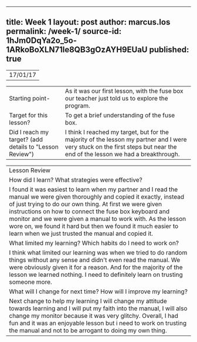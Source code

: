  ---
title: Week 1
layout: post
author: marcus.los
permalink: /week-1/
source-id: 1hJm0DqYa2o_5o-1ARkoBoXLN71le8QB3gOzAYH9EUaU
published: true
---
<table>
  <tr>
    <td> 17/01/17</td>
  </tr>
</table>


<table>
  <tr>
    <td>Starting point-</td>
    <td>As it was our first lesson, with the fuse box our teacher just told us to explore the program.</td>
  </tr>
  <tr>
    <td>Target for this lesson?</td>
    <td>To get a brief understanding of the fuse box.</td>
  </tr>
  <tr>
    <td>Did I reach my target? 
(add details to "Lesson Review")</td>
    <td> I think I reached my target, but for the majority of the lesson my partner and I were very stuck on the first steps but near the end of the lesson we had a breakthrough.</td>
  </tr>
</table>


<table>
  <tr>
    <td>Lesson Review</td>
  </tr>
  <tr>
    <td>How did I learn? What strategies were effective? </td>
  </tr>
  <tr>
    <td>I found it was easiest to learn when my partner and I read the manual we were given thoroughly and copied it exactly, instead of just trying to do our own thing. At first we were given instructions on how to connect the fuse box keyboard and monitor and we were given a manual to work with. As the lesson wore on, we found it hard but then we found it much easier to learn when we just trusted the manual and copied it.</td>
  </tr>
  <tr>
    <td>What limited my learning? Which habits do I need to work on? </td>
  </tr>
  <tr>
    <td>I think what limited our learning was when we tried to do random things without any sense and didn't even read the manual. We were obviously given it for a reason. And for the majority of the lesson we learned nothing. I need to definitely learn on trusting someone more.</td>
  </tr>
  <tr>
    <td>What will I change for next time? How will I improve my learning?</td>
  </tr>
  <tr>
    <td>Next change to help my learning I will change my attitude towards learning and I will put my faith into the manual, I will also change my monitor because it was very glitchy. Overall, I had fun and it was an enjoyable lesson but i need to work on trusting the manual and not to be arrogant to doing my own thing.</td>
  </tr>
</table>


